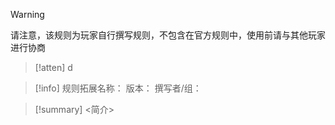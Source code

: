 > [!Warning]
> 请注意，该规则为玩家自行撰写规则，不包含在官方规则中，使用前请与其他玩家进行协商

>[!atten]
>d 

>[!info]
>规则拓展名称：
>版本：
>撰写者/组：

>[!summary]
><简介>
	

